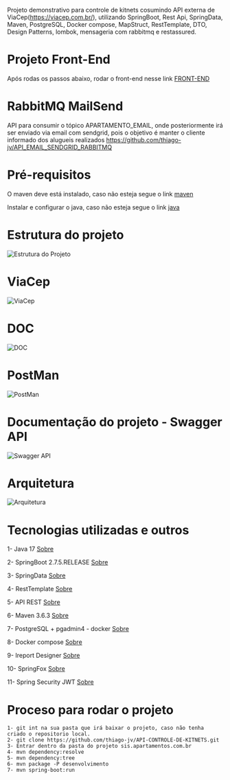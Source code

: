 Projeto demonstrativo para controle de kitnets cosumindo API externa de ViaCep(https://viacep.com.br/), utilizando SpringBoot, Rest Api, SpringData, Maven, PostgreSQL, Docker compose, MapStruct, RestTemplate, DTO, Design Patterns, lombok, mensageria com rabbitmq e restassured.

# Projeto Front-End
Após rodas os passos abaixo, rodar o front-end nesse link [FRONT-END](https://github.com/thiago-jv/UI-CONTROLE-DE-KITNETS)

# RabbitMQ MailSend
API para consumir o tópico APARTAMENTO_EMAIL, onde posteriormente irá ser enviado via email com sendgrid, pois o objetivo é manter o cliente informado dos alugueis realizados https://github.com/thiago-jv/API_EMAIL_SENDGRID_RABBITMQ

# Pré-requisitos

O maven deve está instalado, caso não esteja segue o link [maven](https://dicasdejava.com.br/como-instalar-o-maven-no-windows/)

Instalar e configurar o java, caso não esteja segue o link [java](https://medium.com/beelabacademy/configurando-vari%C3%A1veis-de-ambiente-java-home-e-maven-home-no-windows-e-unix-d9461f783c26)


# Estrutura do projeto

![Estrutura do Projeto](https://github.com/thiago-jv/API-CONTROLE-DE-KITNETS/blob/main/estrutura_.png)

# ViaCep

![ViaCep](https://github.com/thiago-jv/API-CONTROLE-DE-KITNETS/blob/main/cep.png)

# DOC

![DOC](https://github.com/thiago-jv/API-CONTROLE-DE-KITNETS/blob/main/token.png)

# PostMan

![PostMan](https://github.com/thiago-jv/API-CONTROLE-DE-KITNETS/blob/main/postman.png)

# Documentação do projeto - Swagger API

![Swagger API](https://github.com/thiago-jv/API-CONTROLE-DE-KITNETS/blob/main/security.png)

# Arquitetura
![Arquitetura](https://github.com/thiago-jv/API-CONTROLE-DE-KITNETS/blob/main/arquitetura.png)


# Tecnologias utilizadas e outros

 
 1- Java 17 [Sobre](https://www.zup.com.br/blog/java-11-principais-novidades)
 
 2- SpringBoot 2.7.5.RELEASE [Sobre](https://docs.spring.io/spring-boot/docs/current/reference/html/)
 
 3- SpringData [Sobre](https://docs.spring.io/spring-data/jpa/docs/current/reference/html/#reference) 

 4- RestTemplate [Sobre](https://www.baeldung.com/rest-template) 
 
 5- API REST [Sobre](https://www.redhat.com/pt-br/topics/api/what-is-a-rest-api)
 
 6- Maven 3.6.3 [Sobre](https://www.dclick.com.br/2010/09/15/o-que-e-o-maven-e-seus-primeiros-passos-com-a-ferramenta/)
 
 7- PostgreSQL + pgadmin4 - docker [Sobre](https://hub.docker.com/_/postgres)
 
 8- Docker compose [Sobre](https://www.docker.com/)
 
 9- Ireport Designer [Sobre](https://community.jaspersoft.com/) 
 
 10- SpringFox [Sobre](https://www.baeldung.com/swagger-2-documentation-for-spring-rest-api)
 
 11- Spring Security JWT [Sobre](https://www.baeldung.com/spring-security-oauth-jwt)
 

# Proceso para rodar o projeto
```
1- git int na sua pasta que irá baixar o projeto, caso não tenha criado o repositorio local.
2- git clone https://github.com/thiago-jv/API-CONTROLE-DE-KITNETS.git
3- Entrar dentro da pasta do projeto sis.apartamentos.com.br
4- mvn dependency:resolve
5- mvn dependency:tree
6- mvn package -P desenvolvimento
7- mvn spring-boot:run
```
